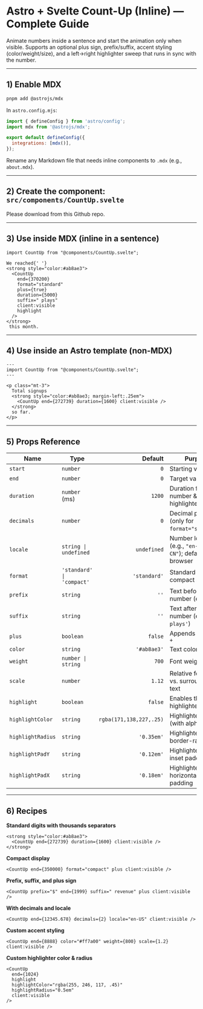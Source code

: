 # Astro + Svelte Count-Up (Inline) — Complete Guide

Animate numbers inside a sentence and start the animation only when visible. Supports an optional plus sign, prefix/suffix, accent styling (color/weight/size), and a left→right highlighter sweep that runs in sync with the number.

---

## 1) Enable MDX

```bash
pnpm add @astrojs/mdx
```

In `astro.config.mjs`:

```js
import { defineConfig } from 'astro/config';
import mdx from '@astrojs/mdx';

export default defineConfig({
  integrations: [mdx()],
});
```

Rename any Markdown file that needs inline components to `.mdx` (e.g., `about.mdx`).

---

## 2) Create the component: `src/components/CountUp.svelte`

Please download from this Github repo.

---

## 3) Use inside MDX (inline in a sentence)

```mdx
import CountUp from "@components/CountUp.svelte";

We reached{' '}
<strong style="color:#ab8ae3">
  <CountUp
    end={370200}
    format="standard"
    plus={true}
    duration={5000}
    suffix=" plays"
    client:visible
    highlight
  />
</strong>
 this month.
```

---

## 4) Use inside an Astro template (non-MDX)

```astro
---
import CountUp from "@components/CountUp.svelte";
---

<p class="mt-3">
  Total signups
  <strong style="color:#ab8ae3; margin-left:.25em">
    <CountUp end={272739} duration={1600} client:visible />
  </strong>
  so far.
</p>
```

---

## 5) Props Reference

| Name | Type | Default | Purpose |
|---|---|---:|---|
| `start` | `number` | `0` | Starting value |
| `end` | `number` | `0` | Target value |
| `duration` | `number` (ms) | `1200` | Duration for number & highlighter |
| `decimals` | `number` | `0` | Decimal places (only for `format="standard"`) |
| `locale` | `string \| undefined` | `undefined` | Number locale (e.g., `"en-US"`, `"zh-CN"`); defaults to browser |
| `format` | `'standard' \| 'compact'` | `'standard'` | Standard digits vs. compact notation |
| `prefix` | `string` | `''` | Text before the number (e.g., `'$'`) |
| `suffix` | `string` | `''` | Text after the number (e.g., `' plays'`) |
| `plus` | `boolean` | `false` | Appends a trailing `+` |
| `color` | `string` | `'#ab8ae3'` | Text color |
| `weight` | `number \| string` | `700` | Font weight |
| `scale` | `number` | `1.12` | Relative font size vs. surrounding text |
| `highlight` | `boolean` | `false` | Enables the highlighter sweep |
| `highlightColor` | `string` | `rgba(171,138,227,.25)` | Highlighter color (with alpha) |
| `highlightRadius` | `string` | `'0.35em'` | Highlighter border-radius |
| `highlightPadY` | `string` | `'0.12em'` | Highlighter vertical inset padding |
| `highlightPadX` | `string` | `'0.18em'` | Highlighter horizontal inset padding |

---

## 6) Recipes

**Standard digits with thousands separators**
```mdx
<strong style="color:#ab8ae3">
  <CountUp end={272739} duration={1600} client:visible />
</strong>
```

**Compact display**
```mdx
<CountUp end={350000} format="compact" plus client:visible />
```

**Prefix, suffix, and plus sign**
```mdx
<CountUp prefix="$" end={1999} suffix=" revenue" plus client:visible />
```

**With decimals and locale**
```mdx
<CountUp end={12345.678} decimals={2} locale="en-US" client:visible />
```

**Custom accent styling**
```mdx
<CountUp end={8888} color="#ff7a00" weight={800} scale={1.2} client:visible />
```

**Custom highlighter color & radius**
```mdx
<CountUp
  end={1024}
  highlight
  highlightColor="rgba(255, 246, 117, .45)"
  highlightRadius="0.5em"
  client:visible
/>
```
